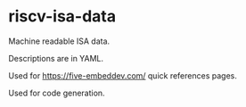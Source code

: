 # riscv-isa-data
Machine readable ISA data.

Descriptions are in YAML.

Used for https://five-embeddev.com/ quick references pages.

Used for code generation.

